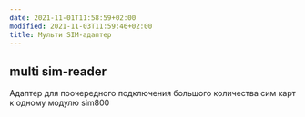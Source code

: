 ```yaml
---
date: 2021-11-01T11:58:59+02:00
modified: 2021-11-03T11:59:46+02:00
title: Мульти SIM-адаптер
---
```


## multi sim-reader

Адаптер для поочередного подключения большого количества сим карт к одному модулю sim800
